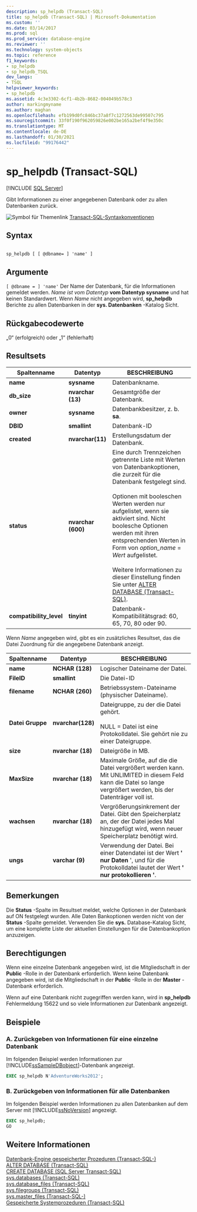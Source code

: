 ```yaml
---
description: sp_helpdb (Transact-SQL)
title: sp_helpdb (Transact-SQL) | Microsoft-Dokumentation
ms.custom: ''
ms.date: 03/14/2017
ms.prod: sql
ms.prod_service: database-engine
ms.reviewer: ''
ms.technology: system-objects
ms.topic: reference
f1_keywords:
- sp_helpdb
- sp_helpdb_TSQL
dev_langs:
- TSQL
helpviewer_keywords:
- sp_helpdb
ms.assetid: 4c3e3302-6cf1-4b2b-8682-004049b578c3
author: markingmyname
ms.author: maghan
ms.openlocfilehash: efb199d0fc846bc37a8f7c1272563de99507c795
ms.sourcegitcommit: 33f0f190f962059826e002be165a2bef4f9e350c
ms.translationtype: MT
ms.contentlocale: de-DE
ms.lasthandoff: 01/30/2021
ms.locfileid: "99176442"
---
```

# <a name="sp_helpdb-transact-sql"></a>sp_helpdb (Transact-SQL)
[!INCLUDE [SQL Server](../../includes/applies-to-version/sqlserver.md)]

  Gibt Informationen zu einer angegebenen Datenbank oder zu allen Datenbanken zurück.  
  
 ![Symbol für Themenlink](../../database-engine/configure-windows/media/topic-link.gif "Symbol für Themenlink") [Transact-SQL-Syntaxkonventionen](../../t-sql/language-elements/transact-sql-syntax-conventions-transact-sql.md)  
  
## <a name="syntax"></a>Syntax  
  
```  
  
sp_helpdb [ [ @dbname= ] 'name' ]  
```  
  
## <a name="arguments"></a>Argumente  
`[ @dbname = ] 'name'` Der Name der Datenbank, für die Informationen gemeldet werden. *Name ist vom Datentyp* **vom Datentyp sysname** und hat keinen Standardwert. Wenn *Name* nicht angegeben wird, **sp_helpdb** Berichte zu allen Datenbanken in der **sys. Datenbanken** -Katalog Sicht.  
  
## <a name="return-code-values"></a>Rückgabecodewerte  
 „0“ (erfolgreich) oder „1“ (fehlerhaft)  
  
## <a name="result-sets"></a>Resultsets  
  
|Spaltenname|Datentyp|BESCHREIBUNG|  
|-----------------|---------------|-----------------|  
|**name**|**sysname**|Datenbankname.|  
|**db_size**|**nvarchar (13)**|Gesamtgröße der Datenbank.|  
|**owner**|**sysname**|Datenbankbesitzer, z. b. **sa**.|  
|**DBID**|**smallint**|Datenbank-ID|  
|**created**|**nvarchar(11)**|Erstellungsdatum der Datenbank.|  
|**status**|**nvarchar (600)**|Eine durch Trennzeichen getrennte Liste mit Werten von Datenbankoptionen, die zurzeit für die Datenbank festgelegt sind.<br /><br /> Optionen mit booleschen Werten werden nur aufgelistet, wenn sie aktiviert sind. Nicht boolesche Optionen werden mit ihren entsprechenden Werten in Form von *option_name* = *Wert* aufgelistet.<br /><br /> Weitere Informationen zu dieser Einstellung finden Sie unter [ALTER DATABASE &#40;Transact-SQL&#41;](../../t-sql/statements/alter-database-transact-sql.md).|  
|**compatibility_level**|**tinyint**|Datenbank-Kompatibilitätsgrad: 60, 65, 70, 80 oder 90.|  
  
 Wenn *Name* angegeben wird, gibt es ein zusätzliches Resultset, das die Datei Zuordnung für die angegebene Datenbank anzeigt.  
  
|Spaltenname|Datentyp|BESCHREIBUNG|  
|-----------------|---------------|-----------------|  
|**name**|**NCHAR (128)**|Logischer Dateiname der Datei.|  
|**FileID**|**smallint**|Die Datei-ID|  
|**filename**|**NCHAR (260)**|Betriebssystem-Dateiname (physischer Dateiname).|  
|**Datei Gruppe**|**nvarchar(128)**|Dateigruppe, zu der die Datei gehört.<br /><br /> NULL = Datei ist eine Protokolldatei. Sie gehört nie zu einer Dateigruppe.|  
|**size**|**nvarchar (18)**|Dateigröße in MB.|  
|**MaxSize**|**nvarchar (18)**|Maximale Größe, auf die die Datei vergrößert werden kann. Mit UNLIMITED in diesem Feld kann die Datei so lange vergrößert werden, bis der Datenträger voll ist.|  
|**wachsen**|**nvarchar (18)**|Vergrößerungsinkrement der Datei. Gibt den Speicherplatz an, der der Datei jedes Mal hinzugefügt wird, wenn neuer Speicherplatz benötigt wird.|  
|**ungs**|**varchar (9)**|Verwendung der Datei. Bei einer Datendatei ist der Wert **' nur Daten** ', und für die Protokolldatei lautet der Wert **' nur protokollieren '**.|  
  
## <a name="remarks"></a>Bemerkungen  
 Die **Status** -Spalte im Resultset meldet, welche Optionen in der Datenbank auf ON festgelegt wurden. Alle Daten Bankoptionen werden nicht von der **Status** -Spalte gemeldet. Verwenden Sie die **sys.** Database-Katalog Sicht, um eine komplette Liste der aktuellen Einstellungen für die Datenbankoption anzuzeigen.  
  
## <a name="permissions"></a>Berechtigungen  
 Wenn eine einzelne Datenbank angegeben wird, ist die Mitgliedschaft in der **Public** -Rolle in der Datenbank erforderlich. Wenn keine Datenbank angegeben wird, ist die Mitgliedschaft in der **Public** -Rolle in der **Master** -Datenbank erforderlich.  
  
 Wenn auf eine Datenbank nicht zugegriffen werden kann, wird in **sp_helpdb** Fehlermeldung 15622 und so viele Informationen zur Datenbank angezeigt.  
  
## <a name="examples"></a>Beispiele  
  
### <a name="a-returning-information-about-a-single-database"></a>A. Zurückgeben von Informationen für eine einzelne Datenbank  
 Im folgenden Beispiel werden Informationen zur [!INCLUDE[ssSampleDBobject](../../includes/sssampledbobject-md.md)]-Datenbank angezeigt.  
  
```sql  
EXEC sp_helpdb N'AdventureWorks2012';  
```  
  
### <a name="b-returning-information-about-all-databases"></a>B. Zurückgeben von Informationen für alle Datenbanken  
 Im folgenden Beispiel werden Informationen zu allen Datenbanken auf dem Server mit [!INCLUDE[ssNoVersion](../../includes/ssnoversion-md.md)] angezeigt.  
  
```sql  
EXEC sp_helpdb;  
GO  
```  
  
## <a name="see-also"></a>Weitere Informationen  
 [Datenbank-Engine gespeicherter Prozeduren &#40;Transact-SQL-&#41;](../../relational-databases/system-stored-procedures/database-engine-stored-procedures-transact-sql.md)   
 [ALTER DATABASE &#40;Transact-SQL&#41;](../../t-sql/statements/alter-database-transact-sql.md)   
 [CREATE DATABASE &#40;SQL Server Transact-SQL&#41;](../../t-sql/statements/create-database-transact-sql.md)   
 [sys.databases &#40;Transact-SQL&#41;](../../relational-databases/system-catalog-views/sys-databases-transact-sql.md)   
 [sys.database_files &#40;Transact-SQL&#41;](../../relational-databases/system-catalog-views/sys-database-files-transact-sql.md)   
 [sys.filegroups &#40;Transact-SQL&#41;](../../relational-databases/system-catalog-views/sys-filegroups-transact-sql.md)   
 [sys.master_files &#40;Transact-SQL-&#41;](../../relational-databases/system-catalog-views/sys-master-files-transact-sql.md)   
 [Gespeicherte Systemprozeduren &#40;Transact-SQL&#41;](../../relational-databases/system-stored-procedures/system-stored-procedures-transact-sql.md)  
  
